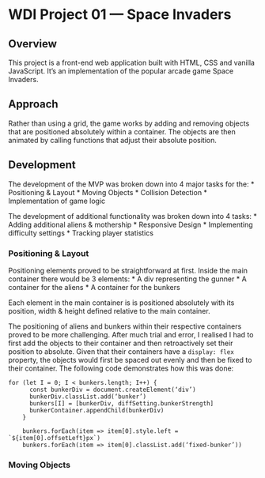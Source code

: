 


# WDI Project 01 — Space Invaders
## Overview
This project is a front-end web application built with HTML, CSS and vanilla JavaScript. It’s an implementation of the popular arcade game Space Invaders.

## Approach
Rather than using a grid, the game works by adding and removing objects that are positioned absolutely within a container. The objects are then animated by calling functions that adjust their absolute position.

## Development
The development of the MVP was broken down into 4 major tasks for the:
	* Positioning & Layout
	* Moving Objects
	* Collision Detection
	* Implementation of game logic

The development of additional functionality was broken down into 4 tasks:
	* Adding additional aliens & mothership
	* Responsive Design
	* Implementing difficulty settings
	* Tracking player statistics

### Positioning & Layout
Positioning elements proved to be straightforward at first. Inside the main container there would be 3 elements:
	* A div representing the gunner
	* A container for the aliens
	* A container for the bunkers

Each element in the main container is is positioned absolutely with its position, width & height defined relative to the main container. 

The positioning of aliens and bunkers within their respective containers proved to be more challenging. After much trial and error, I realised I had to first add the objects to their container and then retroactively set their position to absolute. Given that their containers have a `display: flex`
property, the objects would first be spaced out evenly and then be fixed to their container. The following code demonstrates how this was done:
```
for (let I = 0; I < bunkers.length; I++) {
      const bunkerDiv = document.createElement(‘div’)
      bunkerDiv.classList.add(‘bunker’)
      bunkers[I] = [bunkerDiv, diffSetting.bunkerStrength]
      bunkerContainer.appendChild(bunkerDiv)
    }

    bunkers.forEach(item => item[0].style.left = `${item[0].offsetLeft}px`)
    bunkers.forEach(item => item[0].classList.add(‘fixed-bunker’))
```

### Moving Objects

